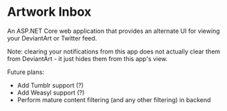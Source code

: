 Artwork Inbox
=============

An ASP.NET Core web application that provides an alternate UI for viewing your DeviantArt or Twitter feed.

Note: clearing your notifications from this app does not actually clear them from DeviantArt - it just hides them from this app's view.

Future plans:

* Add Tumblr support (?)
* Add Weasyl support (?)
* Perform mature content filtering (and any other filtering) in backend
